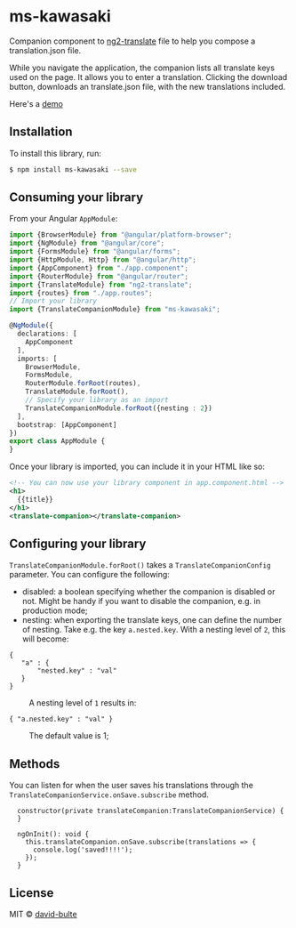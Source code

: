 # ms-kawasaki

Companion component to [ng2-translate](https://github.com/ocombe/ng2-translate) file to help you compose 
a translation.json file. 

While you navigate the application, the companion lists all translate keys used on the page. It allows you 
to enter a translation. Clicking the download button, downloads an translate.json file, with the new 
translations included. 

Here's a [demo](http://recordit.co/e8ToGnT7Qx)

## Installation

To install this library, run:

```bash
$ npm install ms-kawasaki --save
```

## Consuming your library

From your Angular `AppModule`:

```typescript
import {BrowserModule} from "@angular/platform-browser";
import {NgModule} from "@angular/core";
import {FormsModule} from "@angular/forms";
import {HttpModule, Http} from "@angular/http";
import {AppComponent} from "./app.component";
import {RouterModule} from "@angular/router";
import {TranslateModule} from "ng2-translate";
import {routes} from "./app.routes";
// Import your library
import {TranslateCompanionModule} from "ms-kawasaki";

@NgModule({
  declarations: [
    AppComponent
  ],
  imports: [
    BrowserModule,
    FormsModule,
    RouterModule.forRoot(routes),
    TranslateModule.forRoot(),
    // Specify your library as an import
    TranslateCompanionModule.forRoot({nesting : 2})
  ],
  bootstrap: [AppComponent]
})
export class AppModule {
}
```

Once your library is imported, you can include it in your HTML like so:

```xml
<!-- You can now use your library component in app.component.html -->
<h1>
  {{title}}
</h1>
<translate-companion></translate-companion>
```

## Configuring your library

`TranslateCompanionModule.forRoot()` takes a `TranslateCompanionConfig` parameter. You can configure 
the following:

- disabled: a boolean specifying whether the companion is disabled or not. Might be handy if you want to
disable the companion, e.g. in production mode;
- nesting: when exporting the translate keys, one can define the number of nesting. Take e.g. the 
key `a.nested.key`. With a nesting level of `2`, this will become:
 
 ```
 {
    "a" : {
        "nested.key" : "val"
    }
 }
 ```
 
&nbsp;&nbsp;&nbsp;&nbsp;&nbsp;&nbsp;&nbsp;&nbsp;&nbsp;A nesting level of `1` results in: 

```
{ "a.nested.key" : "val" }
```

&nbsp;&nbsp;&nbsp;&nbsp;&nbsp;&nbsp;&nbsp;&nbsp;&nbsp;The default value is 1;


## Methods

You can listen for when the user saves his translations through the `TranslateCompanionService.onSave.subscribe`
method.

```
  constructor(private translateCompanion:TranslateCompanionService) {
  }

  ngOnInit(): void {
    this.translateCompanion.onSave.subscribe(translations => {
      console.log('saved!!!!');
    });
  }
```
## License

MIT © [david-bulte](david.bulte@gmail.com)
